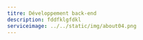 ```yaml
---
titre: Développement back-end
description: fddfklgfdkl
serviceimage: ../../static/img/about04.png
---
```

